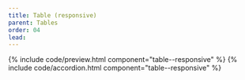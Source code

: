 ```yaml
---
title: Table (responsive)
parent: Tables
order: 04
lead: 
---
```


{% include code/preview.html component="table--responsive" %}
{% include code/accordion.html component="table--responsive" %}